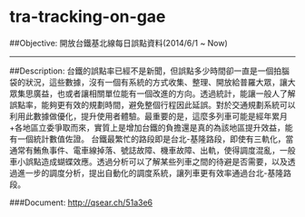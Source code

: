 # tra-tracking-on-gae


##Objective: 
開放台鐵基北線每日誤點資料(2014/6/1 ~ Now)

-----

##Description:
台鐵的誤點率已經不是新聞，但誤點多少時間卻一直是一個拍腦袋的狀況，這些數據，沒有一個有系統的方式收集、整理、開放給普羅大眾，讓大眾集思廣益，也或者讓相關單位能有一個改進的方向。透過統計，能讓一般人了解誤點率，能夠更有效的規劃時間，避免整個行程因此延誤。對於交通規劃系統可以利用此數據做優化，提升使用者體驗。最重要的是，這麼多列車可能是經年累月+各地區立委爭取而來，實質上是增加台鐵的負擔還是真的為該地區提升效益，能有一個統計數值佐證。
台鐵最繁忙的路段即是台北-基隆路段，即使有三軌化，當通常有鮪魚事件、電車線掉落、號誌故障、機車故障、出軌，使得調度混亂，一般車小誤點造成蝴蝶效應。透過分析可以了解某些列車之間的待避是否需要，以及透過進一步的調度分析，提出自動化的調度系統，讓列車更有效率通過台北-基隆路段。


###Document:
http://qsear.ch/51a3e6
